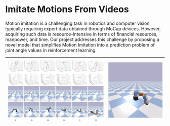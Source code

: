 # Imitate Motions From Videos
Motion imitation is a challenging task in robotics and computer vision, typically requiring expert data obtained through MoCap devices. However, acquiring such data is resource-intensive in terms of financial resources, manpower, and time. Our project addresses this challenge by proposing a novel model that simplifies Motion Imitation into a prediction problem of joint angle values in reinforcement learning.

| ![details](figure/demo.png) | ![example](figure/example.gif) |
| --------------------------- | ------------------------------ |


